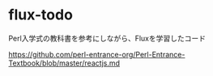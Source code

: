 # flux-todo
Perl入学式の教科書を参考にしながら、Fluxを学習したコード

https://github.com/perl-entrance-org/Perl-Entrance-Textbook/blob/master/reactjs.md
